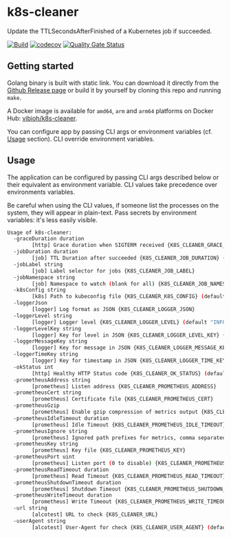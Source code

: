 # k8s-cleaner

Update the TTLSecondsAfterFinished of a Kubernetes job if succeeded.

[![Build](https://github.com/ViBiOh/k8s-cleaner/workflows/Build/badge.svg)](https://github.com/ViBiOh/k8s-cleaner/actions)
[![codecov](https://codecov.io/gh/ViBiOh/k8s-cleaner/branch/main/graph/badge.svg)](https://codecov.io/gh/ViBiOh/k8s-cleaner)
[![Quality Gate Status](https://sonarcloud.io/api/project_badges/measure?project=ViBiOh_k8s-cleaner&metric=alert_status)](https://sonarcloud.io/dashboard?id=ViBiOh_k8s-cleaner)

## Getting started

Golang binary is built with static link. You can download it directly from the [Github Release page](https://github.com/ViBiOh/k8s-cleaner/releases) or build it by yourself by cloning this repo and running `make`.

A Docker image is available for `amd64`, `arm` and `arm64` platforms on Docker Hub: [vibioh/k8s-cleaner](https://hub.docker.com/r/vibioh/k8s-cleaner/tags).

You can configure app by passing CLI args or environment variables (cf. [Usage](#usage) section). CLI override environment variables.

## Usage

The application can be configured by passing CLI args described below or their equivalent as environment variable. CLI values take precedence over environments variables.

Be careful when using the CLI values, if someone list the processes on the system, they will appear in plain-text. Pass secrets by environment variables: it's less easily visible.

```bash
Usage of k8s-cleaner:
  -graceDuration duration
        [http] Grace duration when SIGTERM received {K8S_CLEANER_GRACE_DURATION} (default 30s)
  -jobDuration duration
        [job] TTL Duration after succeeded {K8S_CLEANER_JOB_DURATION} (default 2m0s)
  -jobLabel string
        [job] Label selector for jobs {K8S_CLEANER_JOB_LABEL}
  -jobNamespace string
        [job] Namespace to watch (blank for all) {K8S_CLEANER_JOB_NAMESPACE}
  -k8sConfig string
        [k8s] Path to kubeconfig file {K8S_CLEANER_K8S_CONFIG} (default "/Users/macbook/.kube/config")
  -loggerJson
        [logger] Log format as JSON {K8S_CLEANER_LOGGER_JSON}
  -loggerLevel string
        [logger] Logger level {K8S_CLEANER_LOGGER_LEVEL} (default "INFO")
  -loggerLevelKey string
        [logger] Key for level in JSON {K8S_CLEANER_LOGGER_LEVEL_KEY} (default "level")
  -loggerMessageKey string
        [logger] Key for message in JSON {K8S_CLEANER_LOGGER_MESSAGE_KEY} (default "message")
  -loggerTimeKey string
        [logger] Key for timestamp in JSON {K8S_CLEANER_LOGGER_TIME_KEY} (default "time")
  -okStatus int
        [http] Healthy HTTP Status code {K8S_CLEANER_OK_STATUS} (default 204)
  -prometheusAddress string
        [prometheus] Listen address {K8S_CLEANER_PROMETHEUS_ADDRESS}
  -prometheusCert string
        [prometheus] Certificate file {K8S_CLEANER_PROMETHEUS_CERT}
  -prometheusGzip
        [prometheus] Enable gzip compression of metrics output {K8S_CLEANER_PROMETHEUS_GZIP}
  -prometheusIdleTimeout duration
        [prometheus] Idle Timeout {K8S_CLEANER_PROMETHEUS_IDLE_TIMEOUT} (default 10s)
  -prometheusIgnore string
        [prometheus] Ignored path prefixes for metrics, comma separated {K8S_CLEANER_PROMETHEUS_IGNORE}
  -prometheusKey string
        [prometheus] Key file {K8S_CLEANER_PROMETHEUS_KEY}
  -prometheusPort uint
        [prometheus] Listen port (0 to disable) {K8S_CLEANER_PROMETHEUS_PORT} (default 9090)
  -prometheusReadTimeout duration
        [prometheus] Read Timeout {K8S_CLEANER_PROMETHEUS_READ_TIMEOUT} (default 5s)
  -prometheusShutdownTimeout duration
        [prometheus] Shutdown Timeout {K8S_CLEANER_PROMETHEUS_SHUTDOWN_TIMEOUT} (default 5s)
  -prometheusWriteTimeout duration
        [prometheus] Write Timeout {K8S_CLEANER_PROMETHEUS_WRITE_TIMEOUT} (default 10s)
  -url string
        [alcotest] URL to check {K8S_CLEANER_URL}
  -userAgent string
        [alcotest] User-Agent for check {K8S_CLEANER_USER_AGENT} (default "Alcotest")
```
